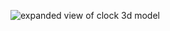 ![expanded view of clock 3d model](https://raw.githubusercontent.com/AashvikTyagi/writing/main/qlock/assets/qlock-cad.avif)
